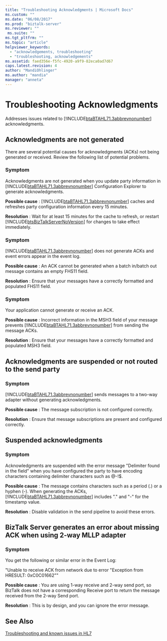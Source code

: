 ```yaml
---
title: "Troubleshooting Acknowledgments | Microsoft Docs"
ms.custom: ""
ms.date: "06/08/2017"
ms.prod: "biztalk-server"
ms.reviewer: ""
 ms.suite: ""
ms.tgt_pltfrm: ""
ms.topic: "article"
helpviewer_keywords: 
  - "acknowledgements, troubleshooting"
  - "troubleshooting, acknowledgements"
ms.assetid: faed356e-f5fc-4920-a9f9-82eca0ad7d67
caps.latest.revision: 4
author: "MandiOhlinger"
ms.author: "mandia"
manager: "anneta"
---
```

# Troubleshooting Acknowledgments
Addresses issues related to [!INCLUDE[btaBTAHL71.3abbrevnonumber](../../includes/btabtahl71-3abbrevnonumber-md.md)] acknowledgments.  
  
## Acknowledgments are not generated  
 There are several potential causes for acknowledgments (ACKs) not being generated or received. Review the following list of potential problems.  
  
### Symptom  
 Acknowledgments are not generated when you update party information in [!INCLUDE[btaBTAHL71.3abbrevnonumber](../../includes/btabtahl71-3abbrevnonumber-md.md)] Configuration Explorer to generate acknowledgments.  
  
**Possible cause** : [!INCLUDE[btaBTAHL71.3abbrevnonumber](../../includes/btabtahl71-3abbrevnonumber-md.md)] caches and refreshes party configuration information every 15 minutes.  
  
**Resolution** : Wait for at least 15 minutes for the cache to refresh, or restart [!INCLUDE[btsBizTalkServerNoVersion](../../includes/btsbiztalkservernoversion-md.md)] for changes to take effect immediately.  
  
### Symptom  
 [!INCLUDE[btaBTAHL71.3abbrevnonumber](../../includes/btabtahl71-3abbrevnonumber-md.md)] does not generate ACKs and event errors appear in the event log.  
  
**Possible cause** : An ACK cannot be generated when a batch in/batch out message contains an empty FHS11 field.  
  
**Resolution** : Ensure that your messages have a correctly formatted and populated FHS11 field.  
  
### Symptom  
 Your application cannot generate or receive an ACK.  
  
**Possible cause** : Incorrect information in the MSH3 field of your message prevents [!INCLUDE[btaBTAHL71.3abbrevnonumber](../../includes/btabtahl71-3abbrevnonumber-md.md)] from sending the message ACKs.  
  
**Resolution** : Ensure that your messages have a correctly formatted and populated MSH3 field.  
  
## Acknowledgments are suspended or not routed to the send party  
  
### Symptom  
 [!INCLUDE[btaBTAHL71.3abbrevnonumber](../../includes/btabtahl71-3abbrevnonumber-md.md)] sends messages to a two-way adapter without generating acknowledgments.  
  
**Possible cause** : The message subscription is not configured correctly.  
  
**Resolution** : Ensure that message subscriptions are present and configured correctly.  
  
## Suspended acknowledgments  
  
### Symptom  
 Acknowledgments are suspended with the error message "Delimiter found in the field" when you have configured the party to have encoding characters containing delimiter characters such as @-!$.  
  
**Possible cause** : The message contains characters such as a period (.) or a hyphen (-). When generating the ACKs, [!INCLUDE[btaBTAHL71.3abbrevnonumber](../../includes/btabtahl71-3abbrevnonumber-md.md)] includes "." and "-" for the timestamp value.  
  
**Resolution** : Disable validation in the send pipeline to avoid these errors.  
  
## BizTalk Server generates an error about missing ACK when using 2-way MLLP adapter  
  
### Symptom  
 You get the following or similar error in the Event Log:  
  
 "Unable to receive ACK from network due to error "Exception from HRESULT: 0xC0C01662""  
  
**Possible cause** : You are using 1-way receive and 2-way send port, so BizTalk does not have a corresponding Receive port to return the message received from the 2-way Send port.  
  
**Resolution** : This is by design, and you can ignore the error message.  
  
## See Also  
[Troubleshooting and known issues in HL7](../../adapters-and-accelerators/accelerator-hl7/troubleshooting-and-known-issues-in-hl7.md)